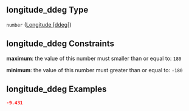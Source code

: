 ## longitude_ddeg Type

`number` ([Longitude \[ddeg\]](iea43_wra_data_model-properties-measurement-location-items-properties-longitude-ddeg.md))

## longitude_ddeg Constraints

**maximum**: the value of this number must smaller than or equal to: `180`

**minimum**: the value of this number must greater than or equal to: `-180`

## longitude_ddeg Examples

```json
-9.431
```
